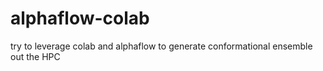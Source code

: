 # alphaflow-colab
try to leverage colab and alphaflow to generate conformational ensemble out the HPC
